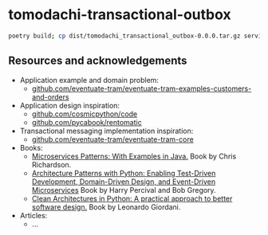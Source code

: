 # tomodachi-transactional-outbox

```bash
poetry build; cp dist/tomodachi_transactional_outbox-0.0.0.tar.gz service-customers/vendors; cp dist/tomodachi_transactional_outbox-0.0.0.tar.gz service-orders/vendors
```

## Resources and acknowledgements

- Application example and domain problem:
  - [github.com/eventuate-tram/eventuate-tram-examples-customers-and-orders](https://github.com/eventuate-tram/eventuate-tram-examples-customers-and-orders)
- Application design inspiration:
  - [github.com/cosmicpython/code](https://github.com/cosmicpython/code)
  - [github.com/pycabook/rentomatic](https://github.com/pycabook/rentomatic)
- Transactional messaging implementation inspiration:
  - [github.com/eventuate-tram/eventuate-tram-core](https://github.com/eventuate-tram/eventuate-tram-core)
- Books:
  - [Microservices Patterns: With Examples in Java.](https://microservices.io/book) Book by Chris Richardson.
  - [Architecture Patterns with Python: Enabling Test-Driven Development, Domain-Driven Design, and Event-Driven Microservices](https://www.cosmicpython.com/) Book by Harry Percival and Bob Gregory.
  - [Clean Architectures in Python: A practical approach to better software design.](https://leanpub.com/clean-architectures-in-python) Book by Leonardo Giordani.
- Articles:
  - ...
